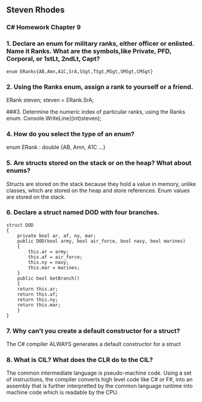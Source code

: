## Steven Rhodes
### C# Homework Chapter 9

### 1. Declare an enum for military ranks, either officer or enlisted. Name it Ranks. What are the symbols,like Private, PFD, Corporal, or 1stLt, 2ndLt, Capt?
	enum ERanks{AB,Amn,A1C,SrA,SSgt,TSgt,MSgt,SMSgt,CMSgt}

### 2. Using the Ranks enum, assign a rank to yourself or a friend.
ERank steven;
steven = ERank.SrA;

###3. Determine the numeric index of particular ranks, using the Ranks enum.
Console.WriteLine((int)steven);

### 4. How do you select the type of an enum?
enum ERank : double {AB, Amn, A1C ...}

### 5. Are structs stored on the stack or on the heap? What about enums?
Structs are stored on the stack because they hold a value in memory, unlike classes, which are stored on the heap and store references. Enum values are stored on the stack.

### 6. Declare a struct named DOD with four branches.
	struct DOD
	{
		private bool ar, af, ny, mar;
		public DOD(bool army, bool air_force, bool navy, bool marines)
		{
			this.ar = army;
			this.af = air_force;
			this.ny = navy;
			this.mar = marines;
		}
		public bool GetBranch()
		{
		return this.ar;
		return this.af;
		return this.ny;
		return this.mar;
		}
	}

### 7. Why can’t you create a default constructor for a struct?
The C# compiler ALWAYS generates a default constructor for a struct

### 8. What is CIL? What does the CLR do to the CIL?
The common intermediate language is pseudo-machine code. Using a set of instructions, the compiler converts high level code like C# or F#, into an assembly that is further interpretted by the common language runtime into machine code which is readable by the CPU.

